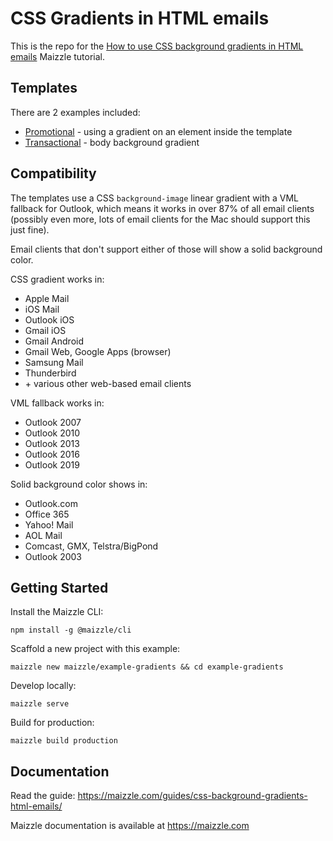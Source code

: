 # CSS Gradients in HTML emails

This is the repo for the [How to use CSS background gradients in HTML emails](https://maizzle.com/guides/css-background-gradients-html-emails/) Maizzle tutorial.

## Templates

There are 2 examples included:

- [Promotional](https://github.com/maizzle/example-gradients/blob/master/src/templates/promotional.html) - using a gradient on an element inside the template
- [Transactional](https://github.com/maizzle/example-gradients/blob/master/src/templates/transactional.html) - body background gradient

## Compatibility

The templates use a CSS `background-image` linear gradient with a VML fallback for Outlook, which means it works in over 87% of all email clients (possibly even more, lots of email clients for the Mac should support this just fine).

Email clients that don't support either of those will show a solid background color.

CSS gradient works in:

- Apple Mail
- iOS Mail
- Outlook iOS
- Gmail iOS
- Gmail Android
- Gmail Web, Google Apps (browser)
- Samsung Mail
- Thunderbird
- \+ various other web-based email clients

VML fallback works in:

- Outlook 2007
- Outlook 2010
- Outlook 2013
- Outlook 2016
- Outlook 2019

Solid background color shows in:

- Outlook.com
- Office 365
- Yahoo! Mail
- AOL Mail
- Comcast, GMX, Telstra/BigPond
- Outlook 2003



## Getting Started

Install the Maizzle CLI:

```
npm install -g @maizzle/cli
```

Scaffold a new project with this example:

```
maizzle new maizzle/example-gradients && cd example-gradients
```

Develop locally:

```
maizzle serve
```

Build for production:

```
maizzle build production
```

## Documentation

Read the guide: https://maizzle.com/guides/css-background-gradients-html-emails/

Maizzle documentation is available at https://maizzle.com
